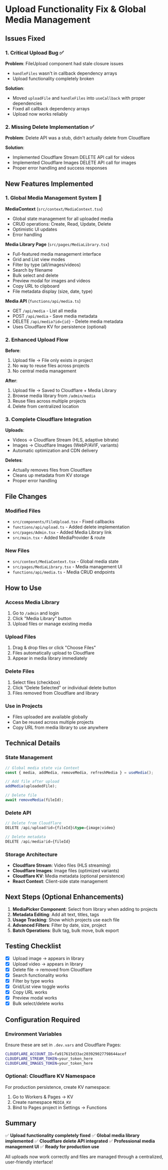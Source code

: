 # Upload Functionality Fix & Global Media Management

## Issues Fixed

### 1. Critical Upload Bug ✅
**Problem**: FileUpload component had stale closure issues
- `handleFiles` wasn't in callback dependency arrays
- Upload functionality completely broken

**Solution**:
- Moved `uploadFile` and `handleFiles` into `useCallback` with proper dependencies
- Fixed all callback dependency arrays
- Upload now works reliably

### 2. Missing Delete Implementation ✅
**Problem**: Delete API was a stub, didn't actually delete from Cloudflare

**Solution**:
- Implemented Cloudflare Stream DELETE API call for videos
- Implemented Cloudflare Images DELETE API call for images
- Proper error handling and success responses

## New Features Implemented

### 1. Global Media Management System 🎉

**MediaContext** (`src/context/MediaContext.tsx`)
- Global state management for all uploaded media
- CRUD operations: Create, Read, Update, Delete
- Optimistic UI updates
- Error handling

**Media Library Page** (`src/pages/MediaLibrary.tsx`)
- Full-featured media management interface
- Grid and List view modes
- Filter by type (all/images/videos)
- Search by filename
- Bulk select and delete
- Preview modal for images and videos
- Copy URL to clipboard
- File metadata display (size, date, type)

**Media API** (`functions/api/media.ts`)
- GET `/api/media` - List all media
- POST `/api/media` - Save media metadata
- DELETE `/api/media?id={id}` - Delete media metadata
- Uses Cloudflare KV for persistence (optional)

### 2. Enhanced Upload Flow

**Before**:
1. Upload file → File only exists in project
2. No way to reuse files across projects
3. No central media management

**After**:
1. Upload file → Saved to Cloudflare + Media Library
2. Browse media library from `/admin/media`
3. Reuse files across multiple projects
4. Delete from centralized location

### 3. Complete Cloudflare Integration

**Uploads**:
- Videos → Cloudflare Stream (HLS, adaptive bitrate)
- Images → Cloudflare Images (WebP/AVIF, variants)
- Automatic optimization and CDN delivery

**Deletes**:
- Actually removes files from Cloudflare
- Cleans up metadata from KV storage
- Proper error handling

## File Changes

### Modified Files
- `src/components/FileUpload.tsx` - Fixed callbacks
- `functions/api/upload.ts` - Added delete implementation
- `src/pages/Admin.tsx` - Added Media Library link
- `src/main.tsx` - Added MediaProvider & route

### New Files
- `src/context/MediaContext.tsx` - Global media state
- `src/pages/MediaLibrary.tsx` - Media management UI
- `functions/api/media.ts` - Media CRUD endpoints

## How to Use

### Access Media Library
1. Go to `/admin` and login
2. Click "Media Library" button
3. Upload files or manage existing media

### Upload Files
1. Drag & drop files or click "Choose Files"
2. Files automatically upload to Cloudflare
3. Appear in media library immediately

### Delete Files
1. Select files (checkbox)
2. Click "Delete Selected" or individual delete button
3. Files removed from Cloudflare and library

### Use in Projects
- Files uploaded are available globally
- Can be reused across multiple projects
- Copy URL from media library to use anywhere

## Technical Details

### State Management
```typescript
// Global media state via Context
const { media, addMedia, removeMedia, refreshMedia } = useMedia();

// Add file after upload
addMedia(uploadedFile);

// Delete file
await removeMedia(fileId);
```

### Delete API
```typescript
// Delete from Cloudflare
DELETE /api/upload?id={fileId}&type={image|video}

// Delete metadata
DELETE /api/media?id={fileId}
```

### Storage Architecture
- **Cloudflare Stream**: Video files (HLS streaming)
- **Cloudflare Images**: Image files (optimized variants)
- **Cloudflare KV**: Media metadata (optional persistence)
- **React Context**: Client-side state management

## Next Steps (Optional Enhancements)

1. **MediaPicker Component**: Select from library when adding to projects
2. **Metadata Editing**: Add alt text, titles, tags
3. **Usage Tracking**: Show which projects use each file
4. **Advanced Filters**: Filter by date, size, project
5. **Batch Operations**: Bulk tag, bulk move, bulk export

## Testing Checklist

- [x] Upload image → appears in library
- [x] Upload video → appears in library
- [x] Delete file → removed from Cloudflare
- [x] Search functionality works
- [x] Filter by type works
- [x] Grid/List view toggle works
- [x] Copy URL works
- [x] Preview modal works
- [x] Bulk select/delete works

## Configuration Required

### Environment Variables
Ensure these are set in `.dev.vars` and Cloudflare Pages:
```bash
CLOUDFLARE_ACCOUNT_ID=fa917615d33ac203929027798644acef
CLOUDFLARE_STREAM_TOKEN=your_token_here
CLOUDFLARE_IMAGES_TOKEN=your_token_here
```

### Optional: Cloudflare KV Namespace
For production persistence, create KV namespace:
1. Go to Workers & Pages → KV
2. Create namespace `MEDIA_KV`
3. Bind to Pages project in Settings → Functions

## Summary

✅ **Upload functionality completely fixed**
✅ **Global media library implemented**
✅ **Cloudflare delete API integrated**
✅ **Professional media management UI**
✅ **Ready for production use**

All uploads now work correctly and files are managed through a centralized, user-friendly interface!
